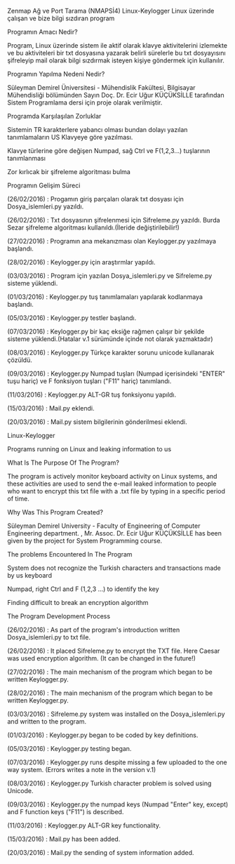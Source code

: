 Zenmap Ağ ve Port Tarama (NMAPSİ4)
Linux-Keylogger
Linux üzerinde çalışan ve bize bilgi sızdıran program

Programın Amacı Nedir?

Program, Linux üzerinde sistem ile aktif olarak klavye aktivitelerini izlemekte ve bu aktiviteleri bir txt dosyasına yazarak belirli sürelerle bu txt dosyayısını şifreleyip mail olarak bilgi sızdırmak isteyen kişiye göndermek için kullanılır.

Programın Yapılma Nedeni Nedir?

Süleyman Demirel Üniversitesi - Mühendislik Fakültesi, Bilgisayar Mühendisliği bölümünden Sayın Doç. Dr. Ecir Uğur KÜÇÜKSİLLE tarafından Sistem Programlama dersi için proje olarak verilmiştir.

Programda Karşılaşılan Zorluklar

Sistemin TR karakterlere yabancı olması bundan dolayı yazılan tanımlamaların US Klavyeye göre yazılması.

Klavye türlerine göre değişen Numpad, sağ Ctrl ve F(1,2,3...) tuşlarının tanımlanması

Zor kırlıcak bir şifreleme algoritması bulma

Programın Gelişim Süreci

(26/02/2016) : Progamın giriş parçaları olarak txt dosyası için Dosya_islemleri.py yazıldı.

(26/02/2016) : Txt dosyasının şifrelenmesi için Sifreleme.py yazıldı. Burda Sezar şifreleme algoritması kullanıldı.(İleride değiştirilebilir!)

(27/02/2016) : Programın ana mekanızması olan Keylogger.py yazılmaya başlandı.

(28/02/2016) : Keylogger.py için araştırmlar yapıldı.

(03/03/2016) : Program için yazılan Dosya_islemleri.py ve Sifreleme.py sisteme yüklendi.

(01/03/2016) : Keylogger.py tuş tanımlamaları yapılarak kodlanmaya başlandı.

(05/03/2016) : Keylogger.py testler başlandı.

(07/03/2016) : Keylogger.py bir kaç eksiğe rağmen çalışır bir şekilde sisteme yüklendi.(Hatalar v.1 sürümünde içinde not olarak yazmaktadır)

(08/03/2016) : Keylogger.py Türkçe karakter sorunu unicode kullanarak çözüldü.

(09/03/2016) : Keylogger.py Numpad tuşları (Numpad içerisindeki "ENTER" tuşu hariç) ve F fonksiyon tuşları ("F11" hariç) tanımlandı.

(11/03/2016) : Keylogger.py ALT-GR tuş fonksiyonu yapıldı.

(15/03/2016) : Mail.py eklendi.

(20/03/2016) : Mail.py sistem bilgilerinin gönderilmesi eklendi.

Linux-Keylogger

Programs running on Linux and leaking information to us

What Is The Purpose Of The Program?

The program is actively monitor keyboard activity on Linux systems, and these activities are used to send the e-mail leaked information to people who want to encrypt this txt file with a .txt file by typing in a specific period of time.

Why Was This Program Created?

Süleyman Demirel University - Faculty of Engineering of Computer Engineering department. , Mr. Assoc. Dr. Ecir Uğur KÜÇÜKSİLLE has been given by the project for System Programming course.

The problems Encountered In The Program

System does not recognize the Turkish characters and transactions made by us keyboard

Numpad, right Ctrl and F (1,2,3 ...) to identify the key

Finding difficult to break an encryption algorithm

The Program Development Process

(26/02/2016) : As part of the program's introduction written Dosya_islemleri.py to txt file.

(26/02/2016) : It placed Sifreleme.py to encrypt the TXT file. Here Caesar was used encryption algorithm. (It can be changed in the future!)

(27/02/2016) : The main mechanism of the program which began to be written Keylogger.py.

(28/02/2016) : The main mechanism of the program which began to be written Keylogger.py.

(03/03/2016) : Sifreleme.py system was installed on the Dosya_islemleri.py and written to the program.

(01/03/2016) : Keylogger.py began to be coded by key definitions.

(05/03/2016) : Keylogger.py testing began.

(07/03/2016) : Keylogger.py runs despite missing a few uploaded to the one way system. (Errors writes a note in the version v.1)

(08/03/2016) : Keylogger.py Turkish character problem is solved using Unicode.

(09/03/2016) : Keylogger.py the numpad keys (Numpad "Enter" key, except) and F function keys ("F11") is described.

(11/03/2016) : Keylogger.py ALT-GR key functionality.

(15/03/2016) : Mail.py has been added.

(20/03/2016) : Mail.py the sending of system information added.
